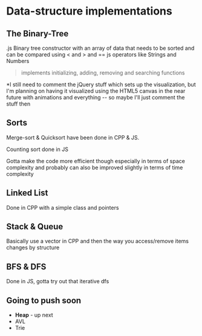 # Data-structure implementations


## The Binary-Tree
.js Binary tree constructor with an array of data that needs to be sorted and can be compared using &lt; and > and == js operators like Strings and Numbers


> implements initializing, adding, removing and searching functions 

*I still need to comment the jQuery stuff which sets up the visualization, but I'm  planning on having it visualized using the HTML5 canvas in the near future with animations and everything -- so maybe I'll just comment the stuff then

## Sorts
Merge-sort & Quicksort have been done in CPP & JS.

Counting sort done in JS

Gotta make the code more efficient though especially in terms of space complexity and probably can also be improved slightly in terms of time complexity


## Linked List
Done in CPP with a simple class and pointers

## Stack & Queue
Basically use a vector in CPP and then the way you access/remove items changes by structure

## BFS & DFS
Done in JS, gotta try out that iterative dfs

## Going to push soon
* **Heap** - up next
* AVL
* Trie

